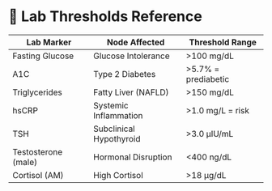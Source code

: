 # 🧪 Lab Thresholds Reference

| Lab Marker           | Node Affected              | Threshold Range            |
|----------------------|----------------------------|-----------------------------|
| Fasting Glucose      | Glucose Intolerance        | >100 mg/dL                 |
| A1C                  | Type 2 Diabetes            | >5.7% = prediabetic         |
| Triglycerides        | Fatty Liver (NAFLD)        | >150 mg/dL                 |
| hsCRP                | Systemic Inflammation      | >1.0 mg/L = risk            |
| TSH                  | Subclinical Hypothyroid    | >3.0 µIU/mL                |
| Testosterone (male)  | Hormonal Disruption        | <400 ng/dL                 |
| Cortisol (AM)        | High Cortisol              | >18 µg/dL                  |
